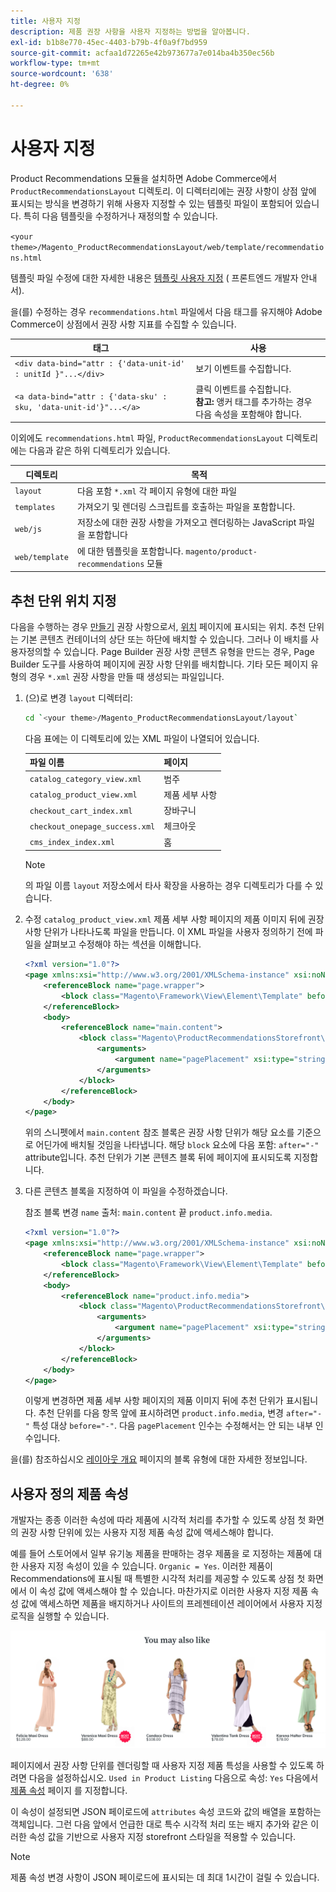 ```yaml
---
title: 사용자 지정
description: 제품 권장 사항을 사용자 지정하는 방법을 알아봅니다.
exl-id: b1b8e770-45ec-4403-b79b-4f0a9f7bd959
source-git-commit: acfaa1d72265e42b973677a7e014ba4b350ec56b
workflow-type: tm+mt
source-wordcount: '638'
ht-degree: 0%

---
```


# 사용자 지정

Product Recommendations 모듈을 설치하면 Adobe Commerce에서 `ProductRecommendationsLayout` 디렉토리. 이 디렉터리에는 권장 사항이 상점 앞에 표시되는 방식을 변경하기 위해 사용자 지정할 수 있는 템플릿 파일이 포함되어 있습니다. 특히 다음 템플릿을 수정하거나 재정의할 수 있습니다.

`<your theme>/Magento_ProductRecommendationsLayout/web/template/recommendations.html`

템플릿 파일 수정에 대한 자세한 내용은 [템플릿 사용자 지정](https://developer.adobe.com/commerce/frontend-core/guide/templates/walkthrough/) ( 프론트엔드 개발자 안내서).

을(를) 수정하는 경우 `recommendations.html` 파일에서 다음 태그를 유지해야 Adobe Commerce이 상점에서 권장 사항 지표를 수집할 수 있습니다.

| 태그 | 사용 |
|---|---|
| `<div data-bind="attr : {'data-unit-id' : unitId }"...</div>` | 보기 이벤트를 수집합니다. |
| `<a data-bind="attr : {'data-sku' : sku, 'data-unit-id'}"...</a>` | 클릭 이벤트를 수집합니다. <br/>**참고:** 앵커 태그를 추가하는 경우 다음 속성을 포함해야 합니다. |

이외에도 `recommendations.html` 파일, `ProductRecommendationsLayout` 디렉토리에는 다음과 같은 하위 디렉토리가 있습니다.

| 디렉토리 | 목적 |
|---|---|
| `layout` | 다음 포함 `*.xml` 각 페이지 유형에 대한 파일 |
| `templates` | 가져오기 및 렌더링 스크립트를 호출하는 파일을 포함합니다. |
| `web/js` | 저장소에 대한 권장 사항을 가져오고 렌더링하는 JavaScript 파일을 포함합니다 |
| `web/template` | 에 대한 템플릿을 포함합니다. `magento/product-recommendations` 모듈 |

## 추천 단위 위치 지정

다음을 수행하는 경우 [만들기](create.md) 권장 사항으로서, [위치](placement.md) 페이지에 표시되는 위치. 추천 단위는 기본 콘텐츠 컨테이너의 상단 또는 하단에 배치할 수 있습니다. 그러나 이 배치를 사용자정의할 수 있습니다. Page Builder 권장 사항 콘텐츠 유형을 만드는 경우, Page Builder 도구를 사용하여 페이지에 권장 사항 단위를 배치합니다. 기타 모든 페이지 유형의 경우 `*.xml` 권장 사항을 만들 때 생성되는 파일입니다.

1. (으)로 변경 `layout` 디렉터리:

   ```bash
   cd `<your theme>/Magento_ProductRecommendationsLayout/layout`
   ```

   다음 표에는 이 디렉토리에 있는 XML 파일이 나열되어 있습니다.

   | 파일 이름 | 페이지 |
   |---|---|
   | `catalog_category_view.xml` | 범주 |
   | `catalog_product_view.xml` | 제품 세부 사항 |
   | `checkout_cart_index.xml` | 장바구니 |
   | `checkout_onepage_success.xml` | 체크아웃 |
   | `cms_index_index.xml` | 홈 |

   >[!NOTE]
   >
   >의 파일 이름 `layout` 저장소에서 타사 확장을 사용하는 경우 디렉토리가 다를 수 있습니다.

1. 수정 `catalog_product_view.xml` 제품 세부 사항 페이지의 제품 이미지 뒤에 권장 사항 단위가 나타나도록 파일을 만듭니다. 이 XML 파일을 사용자 정의하기 전에 파일을 살펴보고 수정해야 하는 섹션을 이해합니다.

   ```xml
   <?xml version="1.0"?>
   <page xmlns:xsi="http://www.w3.org/2001/XMLSchema-instance" xsi:noNamespaceSchemaLocation="urn:magento:framework:View/Layout/etc/page_configuration.xsd">
       <referenceBlock name="page.wrapper">
           <block class="Magento\Framework\View\Element\Template" before="-" name="product_recommendations_fetcher" template="Magento_ProductRecommendationsStorefront::fetcher.phtml" />
       </referenceBlock>
       <body>
           <referenceBlock name="main.content">
               <block class="Magento\ProductRecommendationsStorefront\Block\Renderer" after="-" name="product_recommendations_product_below_content" template="Magento_ProductRecommendationsStorefront::renderer.phtml">
                   <arguments>
                       <argument name="pagePlacement" xsi:type="string">below-main-content</argument>
                   </arguments>
               </block>
           </referenceBlock>
       </body>
   </page>
   ```

   위의 스니펫에서 `main.content` 참조 블록은 권장 사항 단위가 해당 요소를 기준으로 어딘가에 배치될 것임을 나타냅니다. 해당 `block` 요소에 다음 포함: `after="-"` attribute입니다. 추천 단위가 기본 콘텐츠 블록 뒤에 페이지에 표시되도록 지정합니다.

1. 다른 콘텐츠 블록을 지정하여 이 파일을 수정하겠습니다.

   참조 블록 변경 `name` 출처: `main.content` 끝 `product.info.media`.

   ```xml
   <?xml version="1.0"?>
   <page xmlns:xsi="http://www.w3.org/2001/XMLSchema-instance" xsi:noNamespaceSchemaLocation="urn:magento:framework:View/Layout/etc/page_configuration.xsd">
       <referenceBlock name="page.wrapper">
           <block class="Magento\Framework\View\Element\Template" before="-" name="product_recommendations_fetcher" template="Magento_ProductRecommendationsStorefront::fetcher.phtml" />
       </referenceBlock>
       <body>
           <referenceBlock name="product.info.media">
               <block class="Magento\ProductRecommendationsStorefront\Block\Renderer" after="-" name="product_recommendations_product_below_content" template="Magento_ProductRecommendationsStorefront::renderer.phtml">
                   <arguments>
                       <argument name="pagePlacement" xsi:type="string">below-main-content</argument>
                   </arguments>
               </block>
           </referenceBlock>
       </body>
   </page>
   ```

   이렇게 변경하면 제품 세부 사항 페이지의 제품 이미지 뒤에 추천 단위가 표시됩니다. 추천 단위를 다음 항목 앞에 표시하려면 `product.info.media`, 변경 `after="-"` 특성 대상 `before="-"`. 다음 `pagePlacement` 인수는 수정해서는 안 되는 내부 인수입니다.

을(를) 참조하십시오 [레이아웃 개요](https://developer.adobe.com/commerce/frontend-core/guide/layouts/) 페이지의 블록 유형에 대한 자세한 정보입니다.

## 사용자 정의 제품 속성

개발자는 종종 이러한 속성에 따라 제품에 시각적 처리를 추가할 수 있도록 상점 첫 화면의 권장 사항 단위에 있는 사용자 지정 제품 속성 값에 액세스해야 합니다.

예를 들어 스토어에서 일부 유기농 제품을 판매하는 경우 제품을 로 지정하는 제품에 대한 사용자 지정 속성이 있을 수 있습니다. `Organic = Yes`. 이러한 제품이 Recommendations에 표시될 때 특별한 시각적 처리를 제공할 수 있도록 상점 첫 화면에서 이 속성 값에 액세스해야 할 수 있습니다. 마찬가지로 이러한 사용자 지정 제품 속성 값에 액세스하면 제품을 배지하거나 사이트의 프레젠테이션 레이어에서 사용자 지정 로직을 실행할 수 있습니다.

![배지 추가](assets/unit-custom.png)

페이지에서 권장 사항 단위를 렌더링할 때 사용자 지정 제품 특성을 사용할 수 있도록 하려면 다음을 설정하십시오. `Used in Product Listing` 다음으로 속성: `Yes` 다음에서 [제품 속성](https://experienceleague.adobe.com/docs/commerce-admin/catalog/product-attributes/create/attribute-product-create.html) 페이지 를 지정합니다.

이 속성이 설정되면 JSON 페이로드에 `attributes` 속성 코드와 값의 배열을 포함하는 객체입니다. 그런 다음 앞에서 언급한 대로 특수 시각적 처리 또는 배지 추가와 같은 이러한 속성 값을 기반으로 사용자 지정 storefront 스타일을 적용할 수 있습니다.

>[!NOTE]
>
>제품 속성 변경 사항이 JSON 페이로드에 표시되는 데 최대 1시간이 걸릴 수 있습니다.
